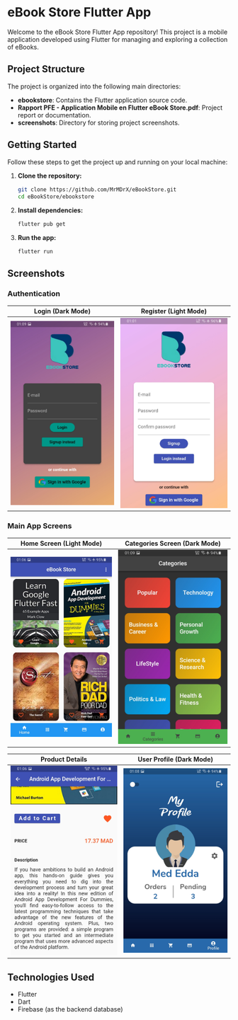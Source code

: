 # eBook Store Flutter App

Welcome to the eBook Store Flutter App repository! This project is a mobile application developed using Flutter for managing and exploring a collection of eBooks.

## Project Structure

The project is organized into the following main directories:

- **ebookstore**: Contains the Flutter application source code.
- **Rapport PFE - Application Mobile en Flutter eBook Store.pdf**: Project report or documentation.
- **screenshots**: Directory for storing project screenshots.

## Getting Started

Follow these steps to get the project up and running on your local machine:

1. **Clone the repository:**
   ```bash
   git clone https://github.com/MrMDrX/eBookStore.git
   cd eBookStore/ebookstore
   ```

2. **Install dependencies:**
   ```bash
   flutter pub get
   ```

3. **Run the app:**
   ```bash
   flutter run
   ```

## Screenshots

### Authentication

| Login (Dark Mode) | Register (Light Mode) |
| --- | --- |
| ![Login Dark](https://github.com/MrMDrX/eBookStore/blob/main/screenshots/login-dark.jpg) | ![Register Light](https://github.com/MrMDrX/eBookStore/blob/main/screenshots/register-light.jpg) |

### Main App Screens

| Home Screen (Light Mode) | Categories Screen (Dark Mode) |
| --- | --- |
| ![Home Light](https://github.com/MrMDrX/eBookStore/blob/main/screenshots/home-light.jpg) | ![Categories Dark](https://github.com/MrMDrX/eBookStore/blob/main/screenshots/categories-dark.jpg) |

| Product Details | User Profile (Dark Mode) |
| --- | --- |
| ![Product Details](https://github.com/MrMDrX/eBookStore/blob/main/screenshots/details.jpg) | ![Profile Dark](https://github.com/MrMDrX/eBookStore/blob/main/screenshots/profile-dark.jpg) |

## Technologies Used

- Flutter
- Dart
- Firebase (as the backend database)

